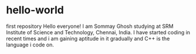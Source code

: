 # hello-world
first repository
Hello everyone!
I am Sommay Ghosh studying at SRM Institute of Science and Technology, Chennai, India.
I have started coding in recent times and i am gaining aptitude in it gradually and C++ is the language i code on.

